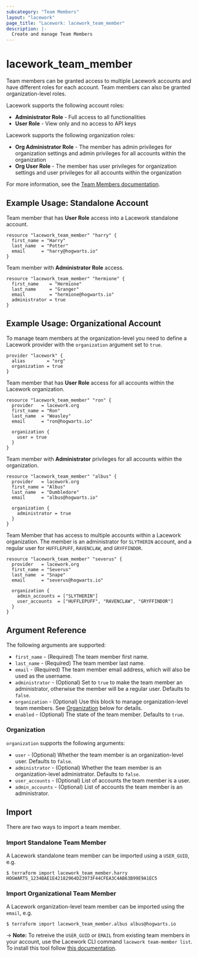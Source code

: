 ```yaml
---
subcategory: "Team Members"
layout: "lacework"
page_title: "Lacework: lacework_team_member"
description: |-
  Create and manage Team Members
---
```


# lacework\_team\_member

Team members can be granted access to multiple Lacework accounts and have different roles for each account. Team members can also be granted organization-level roles.

Lacework supports the following account roles:
* **Administrator Role** - Full access to all functionalities
* **User Role** - View only and no access to API keys

Lacework supports the following organization roles:
* **Org Administrator Role** - The member has admin privileges for organization settings and admin privileges for all accounts within the organization
* **Org User Role** - The member has user privileges for organization settings and user privileges for all accounts within the organization

For more information, see the [Team Members documentation](https://docs.lacework.com/team-members).

## Example Usage: Standalone Account

Team member that has **User Role** access into a Lacework standalone account.

```hcl
resource "lacework_team_member" "harry" {
  first_name = "Harry"
  last_name  = "Potter"
  email      = "harry@hogwarts.io"
}
```
Team member with **Administrator Role** access.

```hcl
resource "lacework_team_member" "hermione" {
  first_name    = "Hermione"
  last_name     = "Granger"
  email         = "hermione@hogwarts.io"
  administrator = true
}
```

## Example Usage: Organizational Account

To manage team members at the organization-level you need to define a Lacework provider with the
`organization` argument set to `true`.

```hcl
provider "lacework" {
  alias        = "org"
  organization = true
}
```

Team member that has **User Role** access for all accounts within the Lacework organization.

```hcl
resource "lacework_team_member" "ron" {
  provider   = lacework.org
  first_name = "Ron"
  last_name  = "Weasley"
  email      = "ron@hogwarts.io"

  organization {
    user = true
  }
}
```

Team member with **Administrator** privileges for all accounts within the organization.

```hcl
resource "lacework_team_member" "albus" {
  provider   = lacework.org
  first_name = "Albus"
  last_name  = "Dumbledore"
  email      = "albus@hogwarts.io"

  organization {
    administrator = true
  }
}
```

Team Member that has access to multiple accounts within a Lacework organization. The member is an
administrator for `SLYTHERIN` account, and a regular user for `HUFFLEPUFF`, `RAVENCLAW`, and `GRYFFINDOR`.

```hcl
resource "lacework_team_member" "severus" {
  provider   = lacework.org
  first_name = "Severus"
  last_name  = "Snape"
  email      = "severus@hogwarts.io"

  organization {
    admin_accounts = ["SLYTHERIN"]
    user_accounts  = ["HUFFLEPUFF", "RAVENCLAW", "GRYFFINDOR"]
  }
}
```

## Argument Reference

The following arguments are supported:

* `first_name` - (Required) The team member first name.
* `last_name` - (Required) The team member last name.
* `email` - (Required) The team member email address, which will also be used as the username.
* `administrator` - (Optional) Set to `true` to make the team member an administrator, otherwise the member will be a regular user. Defaults to `false`.
* `organization` - (Optional) Use this block to manage organization-level team members. See [Organization](#organization) below for details.
* `enabled` - (Optional) The state of the team member. Defaults to `true`.

### Organization

`organization` supports the following arguments:

* `user` - (Optional) Whether the team member is an organization-level user. Defaults to `false`.
* `administrator` - (Optional) Whether the team member is an organization-level administrator. Defaults to `false`.
* `user_accounts` - (Optional) List of accounts the team member is a user.
* `admin_accounts` - (Optional) List of accounts the team member is an administrator.

## Import

There are two ways to import a team member.

### Import Standalone Team Member
A Lacework standalone team member can be imported using a `USER_GUID`, e.g.

```
$ terraform import lacework_team_member.harry HOGWARTS_1234BAE1E42182964D23973F44CFEA3C4AB63B99E9A1EC5
```

### Import Organizational Team Member
A Lacework organization-level team member can be imported using the `email`, e.g.

```
$ terraform import lacework_team_member.albus albus@hogwarts.io
```

-> **Note:** To retreive the `USER_GUID` or `EMAIL` from existing team members in your account,
use the Lacework CLI command `lacework team-member list`. To install this tool follow
[this documentation](https://docs.lacework.com/cli/).

